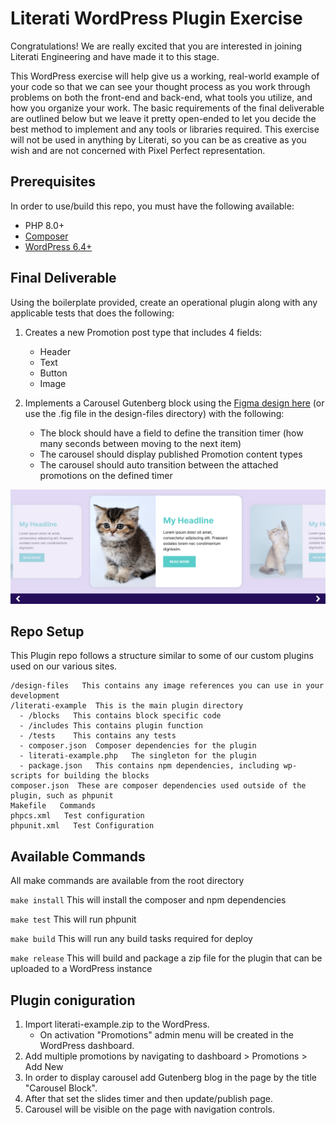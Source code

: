 # Literati WordPress Plugin Exercise
Congratulations! We are really excited that you are interested in joining Literati Engineering and have made it to this stage. 

This WordPress exercise will help give us a working, real-world example of your code so that we can see your thought process as you work through problems on both the front-end and back-end, what tools you utilize, and how you organize your work. The basic requirements of the final deliverable are outlined below but we leave it pretty open-ended to let you decide the best method to implement and any tools or libraries required. This exercise will not be used in anything by Literati, so you can be as creative as you wish and are not concerned with Pixel Perfect representation.

## Prerequisites
In order to use/build this repo, you must have the following available:

* PHP 8.0+
* [Composer](https://getcomposer.org/download/)
* [WordPress 6.4+](https://wordpress.org/download/releases/)

## Final Deliverable
Using the boilerplate provided, create an operational plugin along with any applicable tests that does the following:

1.  Creates a new Promotion post type that includes 4 fields:
    * Header
    * Text
    * Button
    * Image

2.  Implements a Carousel Gutenberg block using the [Figma design here](https://www.figma.com/proto/cb6J47VWG0OiNHgHYrFfYJ/Literati-Example-Carousel?page-id=0%3A1&type=design&node-id=1-2&viewport=1037%2C847%2C1&t=6HoJEb2wYGRRrobI-8&scaling=scale-down&starting-point-node-id=1%3A2&device-frame=0&hotspot-hints=0&disable-default-keyboard-nav=1&hide-ui=1) (or use the .fig file in the design-files directory) with the following:
    * The block should have a field to define the transition timer (how many seconds between moving to the next item)
    * The carousel should display published Promotion content types
    * The carousel should auto transition between the attached promotions on the defined timer


![image info](./design-files/literati_example_carousel.jpg)

## Repo Setup
This Plugin repo follows a structure similar to some of our custom plugins used on our various sites. 

```
/design-files   This contains any image references you can use in your development
/literati-example  This is the main plugin directory
  - /blocks   This contains block specific code
  - /includes This contains plugin function
  - /tests    This contains any tests
  - composer.json  Composer dependencies for the plugin
  - literati-example.php   The singleton for the plugin
  - package.json   This contains npm dependencies, including wp-scripts for building the blocks
composer.json  These are composer dependencies used outside of the plugin, such as phpunit
Makefile   Commands
phpcs.xml   Test configuration
phpunit.xml   Test Configuration
```

## Available Commands
All make commands are available from the root directory

```make install```
This will install the composer and npm dependencies

```make test```
This will run phpunit

```make build```
This will run any build tasks required for deploy

```make release```
This will build and package a zip file for the plugin that can be uploaded to a WordPress instance


## Plugin coniguration

1. Import literati-example.zip to the WordPress.
   - On activation "Promotions" admin menu will be created in the WordPress dashboard.
2. Add multiple promotions by navigating to dashboard > Promotions > Add New
3. In order to display carousel add Gutenberg blog in the page by the title "Carousel Block".
4. After that set the slides timer and then update/publish page.
5. Carousel will be visible on the page with navigation controls.
